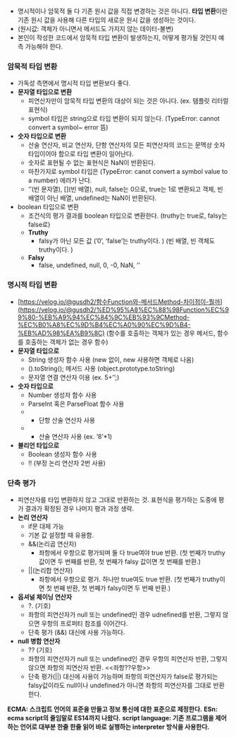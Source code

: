 - 명시적이나 암묵적 둘 다 기존 원시 값을 직접 변경하는 것은 아니다. **타입 변환**이란 기존 원시 값을 사용해 다른 타입의 새로운 원시 값을 생성하는 것이다.
- (원시값: 객체가 아니면서 메서드도 가지지 않는 데이터-불변)
- 본인이 작성한 코드에서 암묵적 타입 변환이 발생하는지, 어떻게 평가될 것인지 예측 가능해야 한다.

### 암묵적 타입 변환
- 가독성 측면에서 명시적 타입 변환보다 좋다.
- **문자열 타입으로 변환**
    - 피연산자만이 암묵적 타입 변환의 대상이 되는 것은 아니다. (ex. 템플릿 리터럴 표현식)
    - symbol 타입은 string으로 타입 변환이 되지 않는다. (TypeError: cannot convert a symbol~ error 뜸)
- **숫자 타입으로 변환**
    - 산술 연산자, 비교 연산자, 단항 연산자의 모든 피연산자의 코드는 문맥상 숫자 타입이어야 함으로 타입 변환이 일어난다.
    - 숫자로 표현될 수 없는 표현식은 NaN이 반환된다.
    - 마찬가지로 symbol 타입은 (TypeError: canot convert a symbol value to a number) 에러가 난다.
    - ‘’(빈 문자열), [](빈 배열), null, false는 0으로, true는 1로 변환되고 객체, 빈 배열이 아닌 배열, undefined는 NaN이 반환된다.
- boolean 타입으로 변환
    - 조건식의 평가 결과를 boolean 타입으로 변환한다. (truthy는 true로, falsy는 false로)
    - **Truthy**
        - falsy가 아닌 모든 값 (’0’, ‘false’는 truthy이다. ) (빈 배열, 빈 객체도 truthy이다. )
    - **Falsy**
        - false, undefined, null, 0, -0, NaN, ‘’

### 명시적 타입 변환
- [https://velog.io/@gusdh2/함수Function와-메서드Method-차이점이-뭘까](https://velog.io/@gusdh2/%ED%95%A8%EC%88%98Function%EC%99%80-%EB%A9%94%EC%84%9C%EB%93%9CMethod-%EC%B0%A8%EC%9D%B4%EC%A0%90%EC%9D%B4-%EB%AD%98%EA%B9%8C) (함수를 호출하는 객체가 있는 경우 메서드, 함수를 호출하는 객체가 없는 경우 함수)
- **문자열 타입으로**
    - String 생성자 함수 사용 (new 없이, new 사용하면 객체로 나옴)
    - ().toString(); 메서드 사용 (object.prototype.toString)
    - 문자열 연결 연산자 이용 (ex. 5+’’;)
- **숫자 타입으로**
    - Number 생성자 함수 사용
    - ParseInt 혹은 ParseFloat 함수 사용
    - + 단항 산술 연산자 사용
    - * 산술 연산자 사용 (ex. ‘8’*1)
- **불리언 타입으로**
    - Boolean 생성자 함수 사용
    - !! (부정 논리 연산자 2번 사용)

### 단축 평가
- 피연산자를 타입 변환하지 않고 그대로 반환하는 것. 표현식을 평가하는 도중에 평가 결과가 확정된 경우 나머지 평과 과정 생략.
- **논리 연산자**
    - if문 대체 가능
    - 기본 값 설정할 때 유용함.
    - &&(논리곱 연산자)
        - 좌항에서 우항으로 평가되며 둘 다 true여야 true 반환. (첫 번째가 truthy값이면 두 번째를 반환, 첫 번째가 falsy 값이면 첫 번째를 반환.)
    - ||(논리합 연산자)
        - 좌항에서 우항으로 평가. 하나만 true여도 true 반환. (첫 번째가 truthy이면 첫 번째 반환, 첫 번째가 falsy이면 두 번째 반환.)
- **옵셔널 체이닝 연산자**
    - ?. (기호)
    - 좌항의 피연산자가 null 또는 undefined인 경우 udnefined를 반환, 그렇지 않으면 우항의 프로퍼티 참조를 이어간다.
    - 단축 평가 (&&) 대신에 사용 가능하다.
- **null 병합 연산자**
    - ?? (기호)
    - 좌항의 피연산자가 null 또는 undefined인 경우 우항의 피연산자 반환, 그렇지 않으면 좌항의 피연산자 반환. <<좌항??우항>>
    - 단축 평가(||) 대신에 사용이 가능하며 좌항의 피연산자가 false로 평가되는 falsy값이라도 null이나 undefined가 아니면 좌항의 피연산자를 그대로 반환한다.

**ECMA: 스크립트 언어의 표준을 만들고 정보 통신에 대한 표준으로 제정한다.**
**ESn: ecma script의 줄임말로 ES14까지 나왔다.**
**script language: 기존 프로그램을 제어하는 언어로 대부분 한줄 한줄 읽어 바로 실행하는 interpreter 방식을 사용한다.**
